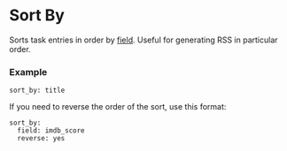 # Sort By

Sorts task entries in order by [field](/Entry#Knownfields). Useful for generating RSS in particular order.

### Example

```
sort_by: title
```

If you need to reverse the order of the sort, use this format:

```
sort_by:
  field: imdb_score
  reverse: yes
```
